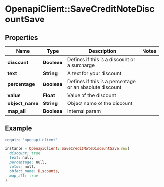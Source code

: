 # OpenapiClient::SaveCreditNoteDiscountSave

## Properties

| Name | Type | Description | Notes |
| ---- | ---- | ----------- | ----- |
| **discount** | **Boolean** | Defines if this is a discount or a surcharge |  |
| **text** | **String** | A text for your discount |  |
| **percentage** | **Boolean** | Defines if this is a percentage or an absolute discount |  |
| **value** | **Float** | Value of the discount |  |
| **object_name** | **String** | Object name of the discount |  |
| **map_all** | **Boolean** | Internal param |  |

## Example

```ruby
require 'openapi_client'

instance = OpenapiClient::SaveCreditNoteDiscountSave.new(
  discount: true,
  text: null,
  percentage: null,
  value: null,
  object_name: Discounts,
  map_all: true
)
```

